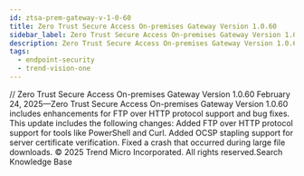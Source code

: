 ```yaml
---
id: ztsa-prem-gateway-v-1-0-60
title: Zero Trust Secure Access On-premises Gateway Version 1.0.60
sidebar_label: Zero Trust Secure Access On-premises Gateway Version 1.0.60
description: Zero Trust Secure Access On-premises Gateway Version 1.0.60
tags:
  - endpoint-security
  - trend-vision-one
---
```


/*<![CDATA[*/ $('#title').html($('meta[name=map-description]').attr('content')); /*]]>*/ Zero Trust Secure Access On-premises Gateway Version 1.0.60 February 24, 2025—Zero Trust Secure Access On-premises Gateway Version 1.0.60 includes enhancements for FTP over HTTP protocol support and bug fixes. This update includes the following changes: Added FTP over HTTP protocol support for tools like PowerShell and Curl. Added OCSP stapling support for server certificate verification. Fixed a crash that occurred during large file downloads. © 2025 Trend Micro Incorporated. All rights reserved.Search Knowledge Base